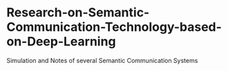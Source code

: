 # Research-on-Semantic-Communication-Technology-based-on-Deep-Learning
Simulation and Notes of several Semantic Communication Systems
